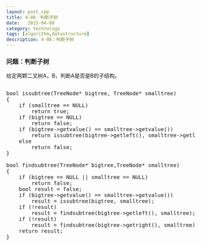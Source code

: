 ```yaml
---
layout: post_cpp
title: 4-08：判断子树
date:   2015-04-08
category: technology
tags: [algorithm,datastructure]
description: 4-08：判断子树
---
```


### 问题：判断子树

给定两颗二叉树A，B，判断A是否是B的子结构。 <!-- more -->

<pre class="brush: cpp">

bool issubtree(TreeNode* bigtree, TreeNode* smalltree)
{
	if (smalltree == NULL)
		return true;
	if (bigtree == NULL)
		return false;
	if (bigtree->getvalue() == smalltree->getvalue())
		return issubtree(bigtree->getleft(), smalltree->getleft()) && issubtree(bigtree->getright(), smalltree->getright());
	else
		return false;
}

bool findsubtree(TreeNode* bigtree,TreeNode* smalltree)
{
	if (bigtree == NULL || smalltree == NULL)
		return false;
	bool result = false;
	if (bigtree->getvalue() == smalltree->getvalue())
		result = issubtree(bigtree, smalltree);
	if (!result)
		result = findsubtree(bigtree->getleft(), smalltree);
	if (!result)
		result = findsubtree(bigtree->getright(), smalltree);
	return result;
}

</pre>
